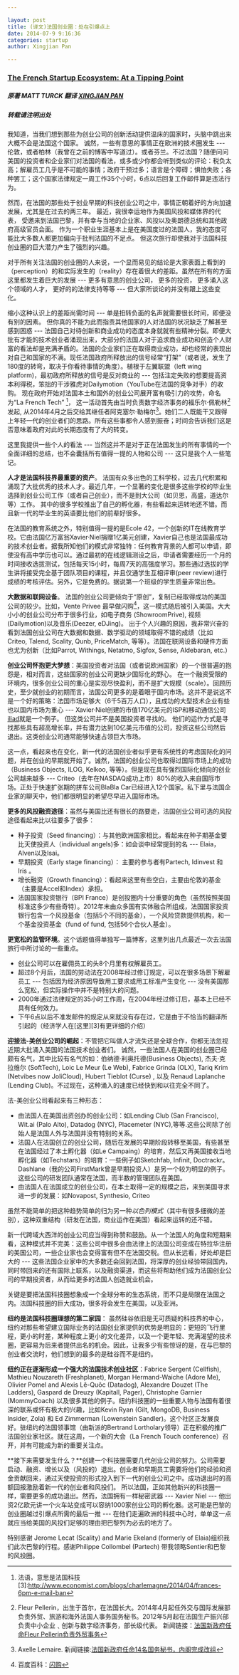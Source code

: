```yaml
---

layout: post
title: (译文)法国创业圈：处在引爆点上
date: 2014-07-9 9:16:36
categories: startup
author: Xingjian Pan

---
```


### [The French Startup Ecosystem: At a Tipping Point][1]

##### 原著 MATT TURCK 翻译 [XINGJIAN PAN](http://xingjian.me)

##### 转载请注明出处



我知道，当我们想到那些为创业公司的创新活动提供温床的国家时，头脑中跳出来大概不会是法国这个国家。 诚然，一些有意思的事情正在欧洲的技术圈发生 --- 伦敦，或者柏林（我曾在之前的博客中写道过）。或者芬兰。不过法国？随便问问美国的投资者和企业家们对法国的看法，或多或少你都会听到类似的评论：税负太高；解雇员工几乎是不可能的事情；政府干预过多；语言是个障碍；惧怕失败；各种罢工；这个国家法律规定一周工作35个小时，6点以后回复工作邮件算是违法行为。

然而，在法国的那些处于创业早期的科技创业公司之中，事情正朝着好的方向加速发展，尤其是在过去的两三年。 最近，我很幸运地作为美国风投和媒体界的代表， 受邀来到法国巴黎，并有幸与当地的企业家、风投以及奥朗德总统和其他政府高级官员会面。 作为一个职业生涯基本上是在美国度过的法国人，我的态度可能比大多数人都更加偏向于批判法国的不足点。 但这次旅行却使我对于法国科技创业圈的巨大潜力产生了强烈的兴趣。

对于所有关注法国的创业圈的人来说，一个显而易见的结论是大家表面上看到的（perception）的和实际发生的（reality）存在着很大的差距。虽然在所有的方面这里都发生着巨大的发展 --- 更多有意思的创业公司， 更多的投资， 更多涌入这个领域的人才， 更好的的法律支持等等 --- 但大家所谈论的并没有跟上这些变化。 

缩小这种认识上的差距尚需时间 --- 单是扭转负面的名声就需要很长时间，即便没有别的因素。 但你真的不能为此而指责其他国家的人对法国的状况缺乏了解甚至感到困惑 --- 法国自己对待创新和商业成功的态度本身就就有些精神分裂。即便大批有才能的技术创业者涌现出来，大部分的法国人对于追求商业成功和创造个人财富的看法却是充满矛盾的。法国的企业家们正在取得商业成功，却也经常的表现出对自己和国家的不满。现任法国政府所释放出的信号经常“打架”（或者说，发生了180度的转弯，取决于你看待事情的角度）。植根于左翼联盟（left wing platform)，最初政府所释放的信号是反对商业的 --- 包括注定失败的想要提高资本利得税，笨拙的干涉雅虎对Dailymotion（YouTube在法国的竞争对手）的收购。 现在政府开始对法国本土和国外的创业公司展开富有吸引力的攻势，命名为“La French Tech” [^LaFrenchTech]， 这一活动首先由当时负责数字经济事务的福乐尔·佩勒林[^Fleur]发起, 从2014年4月之后交给其继任者阿克塞尔·勒梅尔[^Lemaire]。她们二人既能干又跟得上年轻一代的创业者们的思路。所有这些事都令人感到振奋；时间会告诉我们这是否意味着政府对此的长期态度有了大的转变。


这里我提供一些个人的看法 --- 当然这并不是对于正在法国发生的所有事情的一个全面详细的总结，也不会囊括所有值得一提的人物和公司 --- 这只是我个人一些笔记。

**人才是法国科技界最重要的资产**。 法国有众多出色的工科学校，过去几代积累和涌现了大批优秀的技术人才。最近几年，一个显著的变化是很多这些学校的毕业生选择到创业公司工作（或者自己创业），而不是到大公司（如贝恩，高盛，道达尔等）工作。 其中的很多学校推出了自己的孵化器，有些看起来运转地还不错。而且新一代的毕业生的英语要比他们的前辈好很多。

在法国的教育系统之外，特别值得一提的是Ecole 42，一个创新的IT在线教育学校。它由法国亿万富翁Xavier·Niel捐赠1亿美元创建，Xavier自己也是法国最成功的技术创业者。据我所知他们的模式非常独特：任何教育背景的人都可以申请，即使没有高中学历也可以。通过最初的在线逻辑测设之后，申请者需要经历一个月的时间接收选拔测试，包括每天15小时，每周7天的高强度学习。那些通过选拔的学生讲将接受完全基于团队项目的课程，并且仅通学生互相评审(peer review)进行成绩的考核评估。另外，它是免费的。据说第一个班级的学生质量非常出色。


**大数据和联网设备**。 法国的创业公司更倾向于“原创”，复制已经取得成功的美国公司的较少。比如，Vente Privee 最早做闪购[^flashSale]，这一模式随后被引入美国。大大小小的创业公司分布于很多行业，如电子商务 (ShowroomPrive), 视频 (Dailymotion)以及音乐(Deezer, eDJing)。 出于个人兴趣的原因，我非常兴奋的看到法国创业公司在大数据和数据、数学驱动的领域取得不错的成绩（比如 Criteo, Talend, Scality, Qunb, PriceMatch, 等等）。法国在联网设备和硬件方面也尤为创新（比如Parrot, Withings, Netatmo, Sigfox, Sense, Aldebaran, etc.）


**创业公司怀抱更大梦想**：美国投资者对法国（或者说欧洲国家）的一个很普遍的抱怨是，相对而言，这些国家的创业公司更缺少国际化的野心。 在一个融资受限的环境内，很多创业公司的重心是实现尽快盈利，而不是扩大规模（scale）。回顾历史，至少就创业的初期而言，法国公司更多的是着眼于国内市场。这并不是说这不是一个好的策略：法国市场足够大（6千5百万人口），且成功的大型技术企业有些也以国内市场为重心 --- Xavier·Niel创建的市值170亿美元的ISP和移动通信公司[iliad][2]就是一个例子。 但这类公司并不是美国投资者寻找的。 他们的运作方式是寻找那些具有超高增长率，并有潜力达到10亿美元市值的公司，投资这些公司然后退出。这类创业公司通常能够快速占领巨大市场。

这一点，看起来也在变化，新一代的法国创业者似乎更有系统性的考虑国际化的问题，并在创业的早期就开始了。诚然，法国的创业公司也取得过国际市场上的成功（Business Objects, ILOG, Kelkoo, 等等）。但是现在具有强烈国际化倾向的创业公司越来越多 --- Criteo（去年在NASDAQ成功上市）80%的收入来自国际市场。正处于快速扩张期的拼车公司BlaBla Car已经进入12个国家。私下里与法国企业家的聊天中，他们都很明显的希望尽早进入国际市场。


**更多的风投融资途径**：虽然与美国比还有很长的路要走，法国创业公司可选的风投途径看起来比以往要多了很多：

* 种子投资（Seed financing）：与其他欧洲国家相比，看起来在种子期基金要比天使投资人（individual angels)多：如会谈中经常提到的名 --- Elaia， Alven以及Isai。
* 早期投资（Early stage financing）： 主要的参与者有Partech, Idinvest 和 Iris 。
* 增长融资（Growth financing）：看起来这里有些空白，主要由伦敦的基金（主要是Accel和Index）承担。
* 法国国家投资银行（BPI France）是创投圈内十分重要的角色（虽然按照美国标准这多少有些奇特）。2012年末由众多国有实体融合所组成，法国国家投资银行包含一个风投基金（包括5个不同的基金），一个风险贷款提供机构，和一个基金投资基金（fund of fund, 包括56个合伙人基金）。


**更宽松的监管环境**。这个话题值得单独写一篇博客，这里列出几点最近一次去法国旅行中所讨论的一些重点。

* 创业公司可以在雇佣员工的头8个月里有权解雇员工。
* 超过8个月后，法国的劳动法在2008年经过修订规定，可以在很多场景下解雇员工 --- 包括因为经济原因导致用工要求或用工标准产生变化 --- 没有美国那么宽松，但实际操作中并不是特别大的问题。
* 2000年通过法律规定的35小时工作周，在2004年经过修订后，基本上已经不具有任何效力。
* 下午6点以后不准发邮件的规定从来就没有存在过，它是由于不恰当的翻译所引起的（经济学人在[这里][3]有更详细的介绍）

**迎接法-美创业公司的崛起**：不管把它叫做人才流失还是全球合作，你都无法忽视近期大批涌入美国的法国技术创业者们。 诚然，一些法国人在美国的创业圈已经颇有名气，其中比较有名气的如：伯纳德·利奥托德(Business Objects), 杰夫·克拉维尔 (SoftTech), Loic Le Meur (Le Web), Fabrice Grinda (OLX), Tariq Krim (Netvibes now JoliCloud), Hubert Tieblot (Curse) , 以及 Renaud Laplanche (Lending Club)。不过现在，这种涌入的速度已经快到和以往完全不同了。


法-美创业公司看起来有三种形态：

* 由法国人在美国出资创办的创业公司：如Lending Club (San Francisco), Wit.ai (Palo Alto), Datadog (NYC), Placemeter (NYC),等等.这些公司除了创始人是法国人外与法国并没有特别的关系。
* 法国人在法国创立的创业公司，随后在发展的早期阶段转移至美国，有些甚至在法国经过了本土孵化器（如Le Campaing）的培育，然后又再美国接收当地孵化器（如Techstars）的培育：一些例子如Sketchfab, Infinit, Doctrackr。Dashlane（我的公司FirstMark曾是早期投资人）是另一个较为明显的例子。这些公司的研发团队通常在法国，而半数的管理团队在美国。
* 由法国人在法国成立的创业公司，在本土取得一定的规模之后，来到美国寻求进一步的发展：如Novapost, Synthesio, Criteo

虽然不能简单的把这种趋势简单的归为另一种*以色列模式*（其中有很多细微的差别），这种双重结构（研发在法国，商业运作在美国）看起来运转的还不错。

新一代跨域大西洋的创业公司应当得到称赞和鼓励。从一个法国人的角度和短期来看，这种模式并不完美：这些公司中很多会由法律上的法国公司变成在特拉华注册的美国公司，一些企业家也会变得富有但不在法国交税。但从长远看，好处却是巨大的 --- 这些法国企业家中的大多数还会回到法国，将深厚的创业经验带回国内，同时带回来的还有国际上联系，以及融资渠道，而这些将帮助他们成为法国创业公司的早期投资者，从而给更多的法国人创造就业机会。

关键是要把法国科技圈想象成一个全球分布的生态系统，而不只是局限在法国之内。法国科技圈的巨大成功，很多将会发生在美国，以及亚洲。

**纽约是法国科技圈理想的第二家园**： 虽然硅谷依旧是无可质疑的科技界的中心，纽约对那些希望建立国际业务的法国创业家提供的优势是明显的：更短的飞行里程，更小的时差，某种程度上更小的文化差异，以及一个更年轻、充满渴望的技术圈，更容易为后来者提供出名的机会。因此，让我多少有些惊讶的是，在与巴黎的创业者交流时，他们想到的最多的是硅谷而不是纽约。

**纽约正在逐渐形成一个强大的法国技术创业社区**：Fabrice Sergent (Cellfish), Mathieu Nouzareth (Freshplanet), Morgan Hermand-Waiche (Adore Me), Olivier Pomel and Alexis Lê-Quôc (Datadog), Alexandre Douzet (The Ladders), Gaspard de Dreuzy (Kapitall, Pager), Christophe Garnier (MommyCoach) 以及很多其他的例子。纽约科技圈的一些重要人物与法国有着很深的联系或怀有极大的兴趣，比如Kevin Ryan (Gilt, MongoDB, Business Insider, Zola) 和 Ed Zimmerman (Lowenstein Sandler)。这个社区正发展良好。驻纽约的法国领事馆（由新派的Bertrand Lortholary领导）正在积极的推广法国创业家社区。就在这周，一个新的大会（La French Touch conference）召开，并有可能成为新的重要关注点。

**接下来需要发生什么？**创建一个科技圈需要几代创业公司的努力。公司需要启动、融资、增长以及（风投的）退出。创业者和早期员工需要将他们的经验和资金贡献回来，通过天使投资的形式投入到下一代的创业公司之中。成功退出时的高额回报激励着新一代的创业者和风投们。 所以法国，正如其他新兴的科技圈一样，需要更多的成功退出。然而，法国拥有一样秘密武器 --- Xavier Niel --- 他出资2亿欧元讲一个火车站变成可以容纳1000家创业公司的孵化器。这可能是巴黎的创业圈越过引爆点所需的最后一推 --- 在他们走遍欧洲的科技中心时，单单这一点就应当给美国的风投们足够的理由把巴黎列为必去的地方了。


特别感谢 Jerome Lecat (Scality) and Marie Ekeland (formerly of Elaia)组织我们此次巴黎的行程。感谢Philippe Collombel (Partech) 带我领略Sentier和巴黎的风投圈。



[1]:http://mattturck.com/2014/06/25/the-french-startup-ecosystem-at-a-tipping-point/
[2]:http://en.wikipedia.org/wiki/Iliad_(company)
[^LaFrenchTech]:法语，意思是法国科技
[3]:http://www.economist.com/blogs/charlemagne/2014/04/frances-6pm-e-mail-ban

[^Fleur]:Fleur Pellerin，出生于首尔，在法国长大。2014年4月起任外交与国际发展部负责外贸、旅游和海外法国人事务国务秘书。2012年5月起在法国生产振兴部负责中小企业﹑创新与数字经济事务，部长级代表。 新闻链接：[法国新政府任命Fleur Pellerin负责外贸事务](http://www.mofcom.gov.cn/article/i/jyjl/m/201404/20140400544231.shtml)
[^Lemaire]:Axelle Lemaire. 新闻链接:[法国新政府任命14名国务秘书，内阁完成改组](http://china.huanqiu.com/News/mofcom/2014-04/4966196.html)
[^flashSale]:百度百科：[闪购](http://baike.baidu.com/view/4512257.htm)
